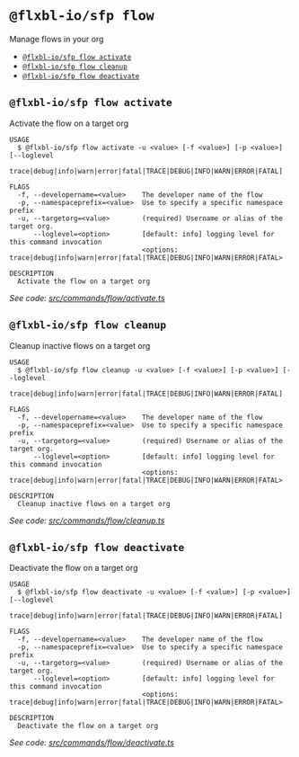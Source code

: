 `@flxbl-io/sfp flow`
===================

Manage flows in your org

* [`@flxbl-io/sfp flow activate`](#flxbliosfp-flow-activate)
* [`@flxbl-io/sfp flow cleanup`](#flxbliosfp-flow-cleanup)
* [`@flxbl-io/sfp flow deactivate`](#flxbliosfp-flow-deactivate)

## `@flxbl-io/sfp flow activate`

Activate the flow on a target org

```
USAGE
  $ @flxbl-io/sfp flow activate -u <value> [-f <value>] [-p <value>] [--loglevel
    trace|debug|info|warn|error|fatal|TRACE|DEBUG|INFO|WARN|ERROR|FATAL]

FLAGS
  -f, --developername=<value>    The developer name of the flow
  -p, --namespaceprefix=<value>  Use to specify a specific namespace prefix
  -u, --targetorg=<value>        (required) Username or alias of the target org.
      --loglevel=<option>        [default: info] logging level for this command invocation
                                 <options: trace|debug|info|warn|error|fatal|TRACE|DEBUG|INFO|WARN|ERROR|FATAL>

DESCRIPTION
  Activate the flow on a target org
```

_See code: [src/commands/flow/activate.ts](https://github.com/flxbl-io/sfp)_

## `@flxbl-io/sfp flow cleanup`

Cleanup inactive flows on a target org

```
USAGE
  $ @flxbl-io/sfp flow cleanup -u <value> [-f <value>] [-p <value>] [--loglevel
    trace|debug|info|warn|error|fatal|TRACE|DEBUG|INFO|WARN|ERROR|FATAL]

FLAGS
  -f, --developername=<value>    The developer name of the flow
  -p, --namespaceprefix=<value>  Use to specify a specific namespace prefix
  -u, --targetorg=<value>        (required) Username or alias of the target org.
      --loglevel=<option>        [default: info] logging level for this command invocation
                                 <options: trace|debug|info|warn|error|fatal|TRACE|DEBUG|INFO|WARN|ERROR|FATAL>

DESCRIPTION
  Cleanup inactive flows on a target org
```

_See code: [src/commands/flow/cleanup.ts](https://github.com/flxbl-io/sfp)_

## `@flxbl-io/sfp flow deactivate`

Deactivate the flow on a target org

```
USAGE
  $ @flxbl-io/sfp flow deactivate -u <value> [-f <value>] [-p <value>] [--loglevel
    trace|debug|info|warn|error|fatal|TRACE|DEBUG|INFO|WARN|ERROR|FATAL]

FLAGS
  -f, --developername=<value>    The developer name of the flow
  -p, --namespaceprefix=<value>  Use to specify a specific namespace prefix
  -u, --targetorg=<value>        (required) Username or alias of the target org.
      --loglevel=<option>        [default: info] logging level for this command invocation
                                 <options: trace|debug|info|warn|error|fatal|TRACE|DEBUG|INFO|WARN|ERROR|FATAL>

DESCRIPTION
  Deactivate the flow on a target org
```

_See code: [src/commands/flow/deactivate.ts](https://github.com/flxbl-io/sfp)_
